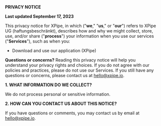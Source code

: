 **PRIVACY NOTICE**

**Last updated September 17, 2023**

This privacy notice for XPipe, in which ("**we**," "**us**," or "**our**") refers to XPipe UG (haftungsbeschränkt), describes how
and why we
might collect, store, use, and/or share ("**process**") your information when you use our services ("**Services**"),
such as when you:

* Download and use our application (XPipe)

**Questions or concerns?** Reading this privacy notice will help you understand your privacy rights and choices. If you
do not agree with our policies and practices, please do not use our Services. If you still have any questions or
concerns, please contact us at hello@xpipe.io.

**1\. WHAT INFORMATION DO WE COLLECT?**

We do not process personal or sensitive information.

**2\. HOW CAN YOU CONTACT US ABOUT THIS NOTICE?**

If you have questions or comments, you may contact us by email at hello@xpipe.io.
